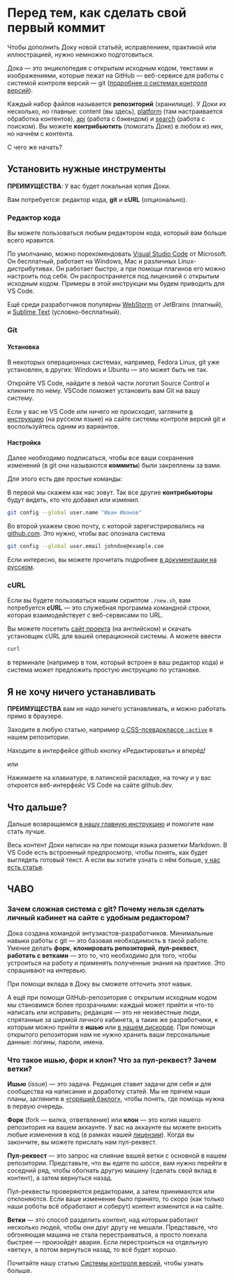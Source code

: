 # Перед тем, как сделать свой первый коммит

Чтобы дополнить Доку новой статьёй, исправлением, практикой или иллюстрацией, нужно немножко подготовиться.

Дока — это энциклопедия с открытым исходным кодом, текстами и изображениями, которые лежат на GitHub — веб-сервисе для работы с системой контроля версий — git ([подробнее о системах контроля версий](https://doka.guide/tools/version-control/)).

Каждый набор файлов называется __репозиторий__ (хранилище). У Доки их несколько, но главные: content (вы здесь), [platform](https://github.com/doka-guide/platform) (там настраивается обработка контентов), [api](https://github.com/doka-guide/api) (работа с бэкендом) и [search](https://github.com/doka-guide/search) (работа с поиском). Вы можете __контрибьютить__ (помогать Доке) в любом из них, но начнём с контента.

С чего же начать?

## Установить нужные инструменты

__ПРЕИМУЩЕСТВА__: У вас будет локальная копия Доки.

Вам потребуется: редактор кода, __git__ и __cURL__ (опционально).

### Редактор кода

Вы можете пользоваться любым редактором кода, который вам больше всего нравится.

По умолчанию, можно порекомендовать [Visual Studio Code](https://code.visualstudio.com/download) от Microsoft. Он бесплатный, работает на Windows, Mac и различных Linux-дистрибутивах. Он работает быстро, а при помощи плагинов его можно настроить под себя. Он распространяется под лицензией с открытым исходным кодом. Примеры в этой инструкции мы будем приводить для VS Code.

Ещё среди разработчиков популярны [WebStorm](https://www.jetbrains.com/webstorm/) от JetBrains (платный), и [Sublime Text](https://www.sublimetext.com) (условно-бесплатный).

### Git

#### Установка

В некоторых операционных системах, например, Fedora Linux, git уже установлен, в других: Windows и Ubuntu — это может быть не так.

Откройте VS Code, найдите в левой части логотип Source Control и кликните по нему. VSCode поможет установить вам Git на вашу систему.

Если у вас не VS Code или ничего не происходит, загляните [в инструкцию](https://git-scm.com/book/ru/v2/Введение-Установка-Git) (на русском языке) на сайте системы контроля версий git и воспользуйтесь одним из вариантов.

#### Настройка

Далее необходимо подписаться, чтобы все ваши сохранения изменений (в git они называются __коммиты__) были закреплены за вами.

Для этого есть две простые команды:

В первой мы скажем как нас зовут. Так все другие __контрибьюторы__ будут видеть, кто что добавил или изменил.

```bash
git config --global user.name "Иван Иванов"
```

Во второй укажем свою почту, с которой зарегистрировались на [github.com](https://github.com/). Это нужно, чтобы вас опознала система

```bash
git config --global user.email johndoe@example.com
```
Если интересно, вы можете прочитать подробнее [в документации на русском](https://git-scm.com/book/ru/v2/Введение-Первоначальная-настройка-Git).

### cURL

Если вы будете пользоваться нашим скриптом `./new.sh`, вам потребуется __cURL__ — это служебная программа командной строки, которая взаимодействует с веб-сервисами по URL.

Вы можете посетить [сайт проекта](https://curl.se/download.html) (на английском) и скачать установщик cURL для вашей операционной системы. А можете ввести

```bash
curl
```

в терминале (например в том, который встроен в ваш редактор кода) и система может предложить простую инструкцию по установке.

## Я не хочу ничего устанавливать

__ПРЕИМУЩЕСТВА__ вам не надо ничего устанавливать, и можно работать прямо в браузере.

Заходите в любую статью, например [о CSS-псевдоклассе `:active`](https://github.com/doka-guide/content/blob/main/css/active/index.md) в нашем репозитории.

Находите в интерфейсе github кнопку «Редактировать» и вперёд!

или

Нажимаете на клавиатуре, в латинской раскладке, на точку и у вас откроется веб-интерфейс VS Code на сайте github.dev.

## Что дальше?

Дальше возвращаемся [в нашу главную инструкцию](https://github.com/doka-guide/content/blob/main/README.md) и помогите нам стать лучше.

Весь контент Доки написан на при помощи языка разметки Markdown. В VS Code есть встроенный предпросмотр, чтобы понять, как будет выглядеть готовый текст. А если вы хотите узнать о нём больше, [у нас есть статья](https://doka.guide/tools/markdown/).

## ЧАВО

### __Зачем сложная система с git? Почему нельзя сделать личный кабинет на сайте с удобным редактором?__

Дока создана командой энтузиастов-разработчиков. Минимальные навыки работы с git — это базовая необходимость в такой работе. Умение делать __форк__, __клонировать репозиторий__, __пул-реквест__, __работать с ветками__ — это то, что необходимо для того, чтобы устроиться на работу и применять полученные знания на практике. Это спрашивают на интервью.

При помощи вклада в Доку вы сможете отточить этот навык.

А ещё при помощи GitHub-репозитория с открытым исходным кодом мы становимся более прозрачными: каждый может прийти и что-то написать или исправить; редакция — это не неизвестные люди, спрятанные за ширмой личного кабинета, а такие же разработчики, к которым можно прийти в __ишью__ или [в нашем <!-- yaspeller ignore:start -->дискорде<!-- yaspeller ignore:end -->](https://discord.gg/NjaevcW8k8). При помощи открытого репозитория нам не нужно хранить ваши персональные данные: логины, пароли, имена.

### __Что такое ишью, форк и клон? Что за пул-реквест? Зачем ветки?__

__Ишью__ (issue) — это задача. Редакция ставит задачи для себя и для сообщества на написание и доработку статей. Мы не прячем наши планы, загляните в [«горящий бэклог»](https://github.com/doka-guide/content/milestone/22), чтобы понять, где помощь нужна в первую очередь.

__Форк__ (fork — вилка, ответвление) или __клон__ — это копия нашего репозитория на вашем аккаунте. У вас на аккаунте вы можете вносить любые изменения в код (в рамках нашей [лицензии](https://doka.guide/licenses/)). Когда вы закончите, вы можете прислать нам пул-реквест.

__Пул-реквест__ — это запрос на слияние вашей ветки с основной в нашем репозитории. Представьте, что вы едете по шоссе, вам нужно перейти в соседний ряд, чтобы обогнать другую машину (сделать свой вклад в контент), а затем вернуться назад.

Пул-реквесты проверяются редакторами, а затем принимаются или отклоняются. Если ваше изменение было принято, то скоро (как только наши роботы всё обработают и соберут) контент изменится и на сайте.

__Ветки__ — это способ разделить контент, над которым работают несколько людей, чтобы они друг другу не мешали. Представьте, что обгоняющая машина не стала перестраиваться, а просто поехала быстрее — произойдёт авария. Если перестроиться на отдельную «ветку», а потом вернуться назад, то всё будет хорошо.

Почитайте нашу статью [Системы контроля версий](https://doka.guide/tools/version-control/), чтобы узнать больше.
